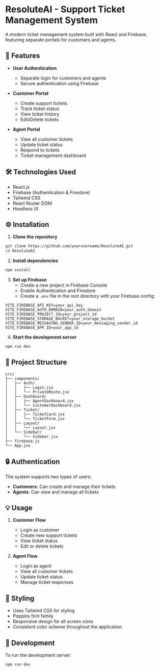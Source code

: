 # ResoluteAI - Support Ticket Management System

A modern ticket management system built with React and Firebase, featuring separate portals for customers and agents.

## 🚀 Features

- **User Authentication**
  - Separate login for customers and agents
  - Secure authentication using Firebase

- **Customer Portal**
  - Create support tickets
  - Track ticket status
  - View ticket history
  - Edit/Delete tickets

- **Agent Portal**
  - View all customer tickets
  - Update ticket status
  - Respond to tickets
  - Ticket management dashboard

## 🛠️ Technologies Used

- React.js
- Firebase (Authentication & Firestore)
- Tailwind CSS
- React Router DOM
- Headless UI

## ⚙️ Installation

1. **Clone the repository**
```bash
git clone https://github.com/yourusername/ResoluteAI.git
cd ResoluteAI
```

2. **Install dependencies**
```bash
npm install
```

3. **Set up Firebase**
   - Create a new project in Firebase Console
   - Enable Authentication and Firestore
   - Create a `.env` file in the root directory with your Firebase config:

```env
VITE_FIREBASE_API_KEY=your_api_key
VITE_FIREBASE_AUTH_DOMAIN=your_auth_domain
VITE_FIREBASE_PROJECT_ID=your_project_id
VITE_FIREBASE_STORAGE_BUCKET=your_storage_bucket
VITE_FIREBASE_MESSAGING_SENDER_ID=your_messaging_sender_id
VITE_FIREBASE_APP_ID=your_app_id
```

4. **Start the development server**
```bash
npm run dev
```

## 📁 Project Structure

```plaintext
src/
├── components/
│   ├── Auth/
│   │   ├── Login.jsx
│   │   └── PrivateRoute.jsx
│   ├── Dashboard/
│   │   ├── AgentDashboard.jsx
│   │   └── CustomerDashboard.jsx
│   ├── Ticket/
│   │   ├── TicketCard.jsx
│   │   └── TicketForm.jsx
│   ├── Layout/
│   │   └── Layout.jsx
│   └── Sidebar/
│       └── Sidebar.jsx
├── firebase.js
└── App.jsx
```

## 🔒 Authentication

The system supports two types of users:
- **Customers**: Can create and manage their tickets
- **Agents**: Can view and manage all tickets

## 💡 Usage

1. **Customer Flow**
   - Login as customer
   - Create new support tickets
   - View ticket status
   - Edit or delete tickets

2. **Agent Flow**
   - Login as agent
   - View all customer tickets
   - Update ticket status
   - Manage ticket responses

## 🎨 Styling

- Uses Tailwind CSS for styling
- Poppins font family
- Responsive design for all screen sizes
- Consistent color scheme throughout the application

## 🔧 Development

To run the development server:
```bash
npm run dev
```



